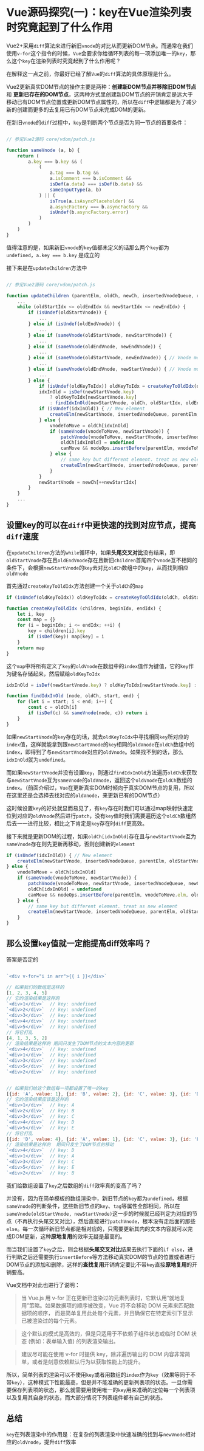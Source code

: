 # Vue源码探究(一)：key在Vue渲染列表时究竟起到了什么作用

Vue2+采用`diff`算法来进行新旧`vnode`的对比从而更新DOM节点。而通常在我们使用`v-for`这个指令的时候，`Vue`会要求你给循环列表的每一项添加唯一的`key`，那么这个`key`在渲染列表时究竟起到了什么作用呢？

在解释这一点之前，你最好已经了解`Vue`的`diff`算法的具体原理是什么。

Vue2更新真实DOM节点的操作主要是两种：**创建新DOM节点并移除旧DOM节点** 和 **更新已存在的DOM节点**，这两种方式里创建新DOM节点的开销肯定是远大于移动已有DOM节点位置或更新DOM节点属性的，所以在`diff`中逻辑都是为了减少新的创建而更多的去复用已有DOM节点来完成DOM的更新。

在新旧`vnode`的`diff`过程中，`key`是判断两个节点是否为同一节点的首要条件：

```javascript

// 参见Vue2源码 core/vdom/patch.js

function sameVnode (a, b) {
    return (
        a.key === b.key && (
            (
                a.tag === b.tag &&
                a.isComment === b.isComment &&
                isDef(a.data) === isDef(b.data) &&
                sameInputType(a, b)
            ) || (
                isTrue(a.isAsyncPlaceholder) &&
                a.asyncFactory === b.asyncFactory &&
                isUndef(b.asyncFactory.error)
            )
        )
    )
}

```

值得注意的是，如果新旧`vnode`的`key`值都未定义的话那么两个`key`都为`undefined`，`a.key === b.key` 是成立的

接下来是在`updateChildren`方法中

```javascript

// 参见Vue2源码 core/vdom/patch.js

function updateChildren (parentElm, oldCh, newCh, insertedVnodeQueue, removeOnly) {
    ...
    while (oldStartIdx <= oldEndIdx && newStartIdx <= newEndIdx) {
        if (isUndef(oldStartVnode)) {
            ...
        } else if (isUndef(oldEndVnode)) {
            ...
        } else if (sameVnode(oldStartVnode, newStartVnode)) {
            ...
        } else if (sameVnode(oldEndVnode, newEndVnode)) {
            ...
        } else if (sameVnode(oldStartVnode, newEndVnode)) { // Vnode moved right
            ...
        } else if (sameVnode(oldEndVnode, newStartVnode)) { // Vnode moved left
            ...
        } else {
            if (isUndef(oldKeyToIdx)) oldKeyToIdx = createKeyToOldIdx(oldCh, oldStartIdx, oldEndIdx)
            idxInOld = isDef(newStartVnode.key)
                ? oldKeyToIdx[newStartVnode.key]
                : findIdxInOld(newStartVnode, oldCh, oldStartIdx, oldEndIdx)
            if (isUndef(idxInOld)) { // New element
                createElm(newStartVnode, insertedVnodeQueue, parentElm, oldStartVnode.elm, false, newCh, newStartIdx)
            } else {
                vnodeToMove = oldCh[idxInOld]
                if (sameVnode(vnodeToMove, newStartVnode)) {
                    patchVnode(vnodeToMove, newStartVnode, insertedVnodeQueue, newCh, newStartIdx)
                    oldCh[idxInOld] = undefined
                    canMove && nodeOps.insertBefore(parentElm, vnodeToMove.elm, oldStartVnode.elm)
                } else {
                    // same key but different element. treat as new element
                    createElm(newStartVnode, insertedVnodeQueue, parentElm, oldStartVnode.elm, false, newCh, newStartIdx)
                }
            }
            newStartVnode = newCh[++newStartIdx]
        }
    }
    ...
}
```

## 设置key的可以在`diff`中更快速的找到对应节点，提高`diff`速度

在`updateChildren`方法的`while`循环中，如果**头尾交叉对比**没有结果，即`oldStartVnode`存在且`oldEndVnode`存在且新旧`children`首尾四个`vnode`互不相同的条件下，会根据`newStartVnode`的`key`去对比`oldCh`数组中的`key`，从而找到相应`oldVnode`

首先通过`createKeyToOldIdx`方法创建一个关于`oldCh`的`map`

```javascript
if (isUndef(oldKeyToIdx)) oldKeyToIdx = createKeyToOldIdx(oldCh, oldStartIdx, oldEndIdx)

function createKeyToOldIdx (children, beginIdx, endIdx) {
    let i, key
    const map = {}
    for (i = beginIdx; i <= endIdx; ++i) {
        key = children[i].key
        if (isDef(key)) map[key] = i
    }
    return map
}
```

这个`map`中将所有定义了`key`的`oldVnode`在数组中的`index`值作为键值，它的`key`作为键名存储起来，然后赋给`oldKeyToIdx`

```javascript
idxInOld = isDef(newStartVnode.key) ? oldKeyToIdx[newStartVnode.key] : findIdxInOld(newStartVnode, oldCh, oldStartIdx, oldEndIdx)

function findIdxInOld (node, oldCh, start, end) {
    for (let i = start; i < end; i++) {
        const c = oldCh[i]
        if (isDef(c) && sameVnode(node, c)) return i
    }
}
```

如果`newStartVnode`的`key`存在的话，就去`oldKeyToIdx`中寻找相同`key`所对应的`index`值，这样就能拿到跟`newStartVnode`的`key`相同的`oldVnode`在`oldCh`数组中的`index`，即得到了与`newStartVnode`对应的`oldVnode`。如果找不到的话，那么`idxInOld`就为`undefined`。

而如果`newStartVnode`并没有设置`key`，则通过`findIdxInOld`方法遍历`oldCh`来获取与`newStartVnode`互为`sameVnode`的`oldVnode`，返回这个`oldVnode`在`oldCh`数组的`index`。（前面介绍过，`Vue`在更新真实DOM时倾向于真实DOM节点的复用，所以在这里还是会选择去找对应的`oldVnode`，来更新已有的DOM节点）

这时候设置`key`的好处就显而易见了，有`key`存在时我们可以通过map映射快速定位到对应的`oldVnode`然后进行`patch`，没有`key`值时我们需要遍历这个`oldCh`数组然后去一一进行比较，相比之下肯定是`key`存在时`diff`更高效。

接下来就是更新DOM的过程，如果`oldCh[idxInOld]`存在且与`newStartVnode`互为`sameVnode`存在则先更新再移动，否则创建新的`element`

```javascript
if (isUndef(idxInOld)) { // New element
    createElm(newStartVnode, insertedVnodeQueue, parentElm, oldStartVnode.elm, false, newCh, newStartIdx)
} else {
    vnodeToMove = oldCh[idxInOld]
    if (sameVnode(vnodeToMove, newStartVnode)) {
        patchVnode(vnodeToMove, newStartVnode, insertedVnodeQueue, newCh, newStartIdx)
        oldCh[idxInOld] = undefined
        canMove && nodeOps.insertBefore(parentElm, vnodeToMove.elm, oldStartVnode.elm)
    } else {
        // same key but different element. treat as new element
        createElm(newStartVnode, insertedVnodeQueue, parentElm, oldStartVnode.elm, false, newCh, newStartIdx)
    }
}
```

## 那么设置`key`值就一定能提高diff效率吗？

答案是否定的

```javascript

`<div v-for="i in arr">{{ i }}</div>`

// 如果我们的数组是这样的
[1, 2, 3, 4, 5]
// 它的渲染结果是这样的
`<div>1</div>`  // key: undefined
`<div>2</div>`  // key: undefined
`<div>3</div>`  // key: undefined
`<div>4</div>`  // key: undefined
`<div>5</div>`  // key: undefined
// 将它打乱
[4, 1, 3, 5, 2]
// 渲染结果是这样的 期间只发生了DOM节点的文本内容的更新
`<div>4</div>`  // key: undefined
`<div>1</div>`  // key: undefined
`<div>3</div>`  // key: undefined
`<div>5</div>`  // key: undefined
`<div>2</div>`  // key: undefined


// 如果我们给这个数组每一项都设置了唯一的key
[{id: 'A', value: 1}, {id: 'B', value: 2}, {id: 'C', value: 3}, {id: 'D', value: 4}, {id: 'E', value: 5}]
// 它的渲染结果应该是这样的
`<div>1</div>`  // key: A
`<div>2</div>`  // key: B
`<div>3</div>`  // key: C
`<div>4</div>`  // key: D
`<div>5</div>`  // key: E
// 将它打乱
[{id: 'D', value: 4}, {id: 'A', value: 1}, {id: 'C', value: 3}, {id: 'E', value: 5}, {id: 'B', value: 2}]
// 渲染结果是这样的  期间只发生了DOM节点的移动
`<div>4</div>`  // key: D
`<div>1</div>`  // key: A
`<div>3</div>`  // key: C
`<div>5</div>`  // key: E
`<div>2</div>`  // key: B
```

我们给数组设置了`key`之后数组的`diff`效率真的变高了吗？

并没有，因为在简单模板的数组渲染中，新旧节点的`key`都为`undefined`，根据`sameVnode`的判断条件，这些新旧节点的`key`、`tag`等属性全部相同，所以在`sameVnode(oldStartVnode, newStartVnode)`这一步的时候就已经判定为对应的节点（不再执行头尾交叉对比），然后直接进行`patchVnode`，根本没有走后面的那些`else`。每一次循环新旧节点都是相对应的，只需要更新其内的文本内容就可以完成DOM更新，这种**原地复用**的效率无疑是最高的。

而当我们设置了`key`之后，则会根据**头尾交叉对比**结果去执行下面的`if else`，进行判断之后还需要执行`insertBefore`等方法移动真实DOM的节点的位置或者进行DOM节点的添加和删除，这样的**查找复用**开销肯定要比不带`key`直接**原地复用**的开销要高。

Vue文档中对此也进行了说明：

>当 Vue.js 用 v-for 正在更新已渲染过的元素列表时，它默认用“就地复用”策略。如果数据项的顺序被改变，Vue 将不会移动 DOM 元素来匹配数据项的顺序， 而是简单复用此处每个元素，并且确保它在特定索引下显示已被渲染过的每个元素。

>这个默认的模式是高效的，但是只适用于不依赖子组件状态或临时 DOM 状态 (例如：表单输入值) 的列表渲染输出。

>建议尽可能在使用 v-for 时提供 key，除非遍历输出的 DOM 内容非常简单，或者是刻意依赖默认行为以获取性能上的提升。

所以，简单列表的渲染可以不使用`key`或者用数组的`index`作为`key`（效果等同于不带`key`），这种模式下性能最高，但是并不能准确的更新列表项的状态。一旦你需要保存列表项的状态，那么就需要用使用唯一的`key`用来准确的定位每一个列表项以及复用其自身的状态，而大部分情况下列表组件都有自己的状态。

## 总结

`key`在列表渲染中的作用是：在复杂的列表渲染中快速准确的找到与`newVnode`相对应的`oldVnode`，提升`diff`效率